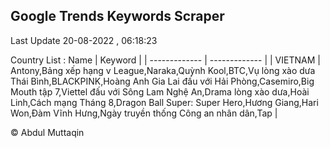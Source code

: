 

## Google Trends Keywords Scraper 
 
Last Update 20-08-2022 , 06:18:23

Country List :
 Name  | Keyword |
| ------------- | ------------- |
| VIETNAM | Antony,Bảng xếp hạng v League,Naraka,Quỳnh Kool,BTC,Vụ lòng xào dưa Thái Bình,BLACKPINK,Hoàng Anh Gia Lai đấu với Hải Phòng,Casemiro,Big Mouth tập 7,Viettel đấu với Sông Lam Nghệ An,Drama lòng xào dưa,Hoài Linh,Cách mạng Tháng 8,Dragon Ball Super: Super Hero,Hương Giang,Hari Won,Đàm Vĩnh Hưng,Ngày truyền thống Công an nhân dân,Tap |



© Abdul Muttaqin 
